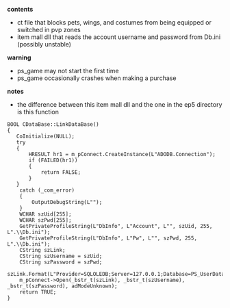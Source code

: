 **contents**

* ct file that blocks pets, wings, and costumes from being equipped or switched in pvp zones
* item mall dll that reads the account username and password from Db.ini (possibly unstable)

**warning**

* ps_game may not start the first time
* ps_game occasionally crashes when making a purchase

**notes**

* the difference between this item mall dll and the one in the ep5 directory is this function

```
BOOL CDataBase::LinkDataBase()
{
   CoInitialize(NULL);
   try
   {
	   HRESULT hr1 = m_pConnect.CreateInstance(L"ADODB.Connection");
	   if (FAILED(hr1))
	   {
		   return FALSE;
	   }
   }
	catch (_com_error)
	{
		OutputDebugString(L"");
	}
	WCHAR szUid[255];
	WCHAR szPwd[255];
	GetPrivateProfileString(L"DbInfo", L"Account", L"", szUid, 255, L".\\Db.ini");
	GetPrivateProfileString(L"DbInfo", L"Pw", L"", szPwd, 255, L".\\Db.ini");
	CString szLink; 
	CString szUsername = szUid;
	CString szPassword = szPwd;
	szLink.Format(L"Provider=SQLOLEDB;Server=127.0.0.1;Database=PS_UserData;");
	m_pConnect->Open(_bstr_t(szLink), _bstr_t(szUsername), _bstr_t(szPassword), adModeUnknown);
	return TRUE;
}
```
